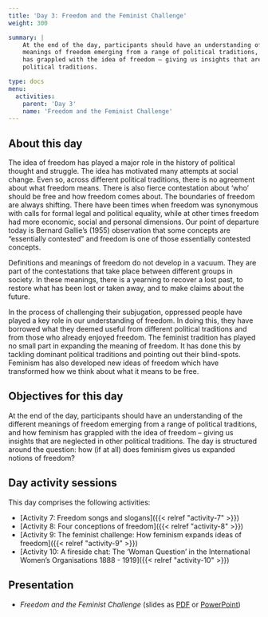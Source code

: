 ```yaml
---
title: 'Day 3: Freedom and the Feminist Challenge'
weight: 300

summary: |
    At the end of the day, participants should have an understanding of the different
    meanings of freedom emerging from a range of political traditions, and how feminism
    has grappled with the idea of freedom – giving us insights that are neglected in other
    political traditions.

type: docs
menu:
  activities:
    parent: 'Day 3'
    name: 'Freedom and the Feminist Challenge'
---
```


## About this day

The idea of freedom has played a major role in the history of political thought and
struggle. The idea has motivated many attempts at social change. Even so, across
different political traditions, there is no agreement about what freedom means. There
is also fierce contestation about ‘who’ should be free and how freedom comes about.
The boundaries of freedom are always shifting. There have been times when
freedom was synonymous with calls for formal legal and political equality, while at
other times freedom had more economic, social and personal dimensions. Our point
of departure today is Bernard Gallie’s (1955) observation that some concepts are
“essentially contested” and freedom is one of those essentially contested concepts.

Definitions and meanings of freedom do not develop in a vacuum. They are part of
the contestations that take place between different groups in society. In these
meanings, there is a yearning to recover a lost past, to restore what has been lost or
taken away, and to make claims about the future.

In the process of challenging their subjugation, oppressed people have played a key
role in our understanding of freedom. In doing this, they have borrowed what they
deemed useful from different political traditions and from those who already enjoyed
freedom. The feminist tradition has played no small part in expanding the meaning of
freedom. It has done this by tackling dominant political traditions and pointing out
their blind-spots. Feminism has also developed new ideas of freedom which have
transformed how we think about what it means to be free.

## Objectives for this day

At the end of the day, participants should have an understanding of the different
meanings of freedom emerging from a range of political traditions, and how feminism
has grappled with the idea of freedom – giving us insights that are neglected in other
political traditions. The day is structured around the question: how (if at all) does
feminism gives us expanded notions of freedom?

## Day activity sessions

This day comprises the following activities:

* [Activity 7: Freedom songs and slogans]({{< relref "activity-7" >}})
* [Activity 8: Four conceptions of freedom]({{< relref "activity-8" >}})
* [Activity 9: The feminist challenge: How feminism expands ideas of freedom]({{< relref "activity-9" >}})
* [Activity 10: A fireside chat: The ‘Woman Question’ in the International
  Women’s Organisations 1888 - 1919]({{< relref "activity-10" >}})

## Presentation

* *Freedom and the Feminist Challenge* (slides as [PDF] or [PowerPoint])

[PDF]: /documents/day-3-freedom-and-the-feminist-challenge.pdf
[PowerPoint]: /documents/day-3-freedom-and-the-feminist-challenge.pptx
